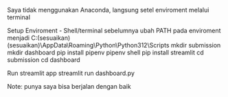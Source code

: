 Saya tidak menggunakan Anaconda, langsung setel enviroment melalui terminal

Setup Enviroment - Shell/terminal
sebelumnya ubah PATH pada enviroment menjadi C:\(sesuaikan)\(sesuaikan)\AppData\Roaming\Python\Python312\Scripts
mkdir submission
mkdir dashboard
pip install pipenv
pipenv shell
pip install streamlit
cd submission
cd dashboard

Run streamlit app
streamlit run dashboard.py

Note: punya saya bisa berjalan dengan baik